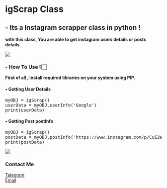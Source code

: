 # igScrap Class

<h2>- Its a Instagram scrapper class in python !</h2>


<b>with this class, You are able to get instagram users details or posts details.</b>

<img src="https://user-images.githubusercontent.com/72719359/169643297-d6ec554b-5980-4c54-8d67-23319763436b.png">

<h3>- How To Use 👇🏻</h3>

<b>First of all , Install required libraries on your system using PIP.</b>


<h4>• Getting User Details</h4>
<pre>myOBJ = igScrap()
userData = myOBJ.userInfo('Google')
print(userData)</pre>

<h4>• Getting Post postInfo</h4>
<pre>myOBJ = igScrap()
postData = myOBJ.postInfo('https://www.instagram.com/p/CuE2WNQs6vH/')
print(postData)</pre>

<img src="https://user-images.githubusercontent.com/72719359/169643297-d6ec554b-5980-4c54-8d67-23319763436b.png">

<h3>Contact Me</h3>

<a href="https://t.me/LampStack">Telegram</a><br>
<a href="mailto:xialop@outlook.com">Email</a>
